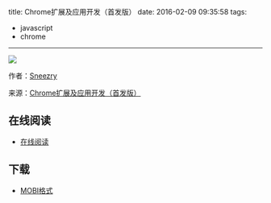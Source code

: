 title: Chrome扩展及应用开发（首发版）
date: 2016-02-09 09:35:58
tags:
  - javascript
  - chrome
---

![](http://www.ituring.com.cn/bookcover/1421.594.big.jpg)

作者：[Sneezry](http://www.ituring.com.cn/users/150786)

来源：[Chrome扩展及应用开发（首发版）](http://www.ituring.com.cn/book/1421)

<!--more-->

## 在线阅读 ##

+ [在线阅读](http://www.ituring.com.cn/book/1421)

## 下载 ##

+ [MOBI格式](http://www.ituring.com.cn/minibook/pushtokindle/950)
